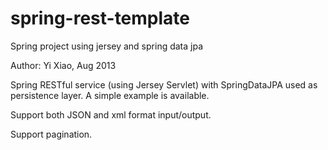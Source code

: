 spring-rest-template
====================

Spring project using jersey and spring data jpa

Author: Yi Xiao, Aug 2013

Spring RESTful service (using Jersey Servlet) with SpringDataJPA used as persistence layer. A simple example is available.

Support both JSON and xml format input/output.

Support pagination.
